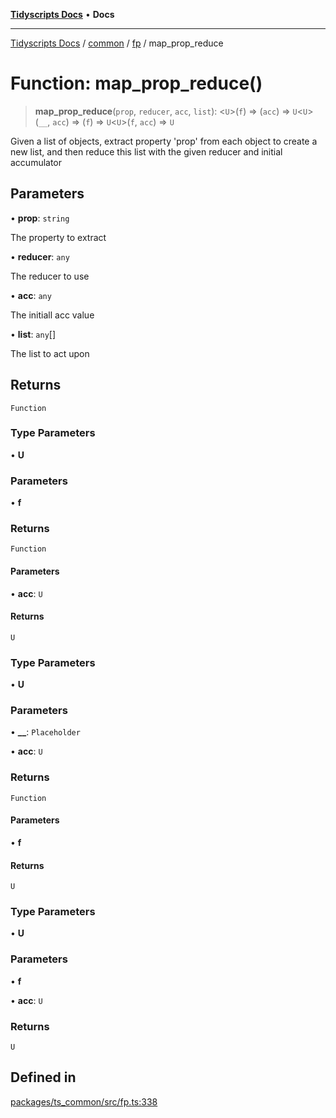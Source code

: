 [**Tidyscripts Docs**](../../../../../README.md) • **Docs**

***

[Tidyscripts Docs](../../../../../globals.md) / [common](../../../README.md) / [fp](../README.md) / map\_prop\_reduce

# Function: map\_prop\_reduce()

> **map\_prop\_reduce**(`prop`, `reducer`, `acc`, `list`): \<`U`\>(`f`) => (`acc`) => `U`\<`U`\>(`__`, `acc`) => (`f`) => `U`\<`U`\>(`f`, `acc`) => `U`

Given a list of objects, extract property 'prop' from each object 
to create a new list, and then reduce this list with the given 
reducer and initial accumulator

## Parameters

• **prop**: `string`

The property to extract

• **reducer**: `any`

The reducer to use

• **acc**: `any`

The initiall acc value

• **list**: `any`[]

The list to act upon

## Returns

`Function`

### Type Parameters

• **U**

### Parameters

• **f**

### Returns

`Function`

#### Parameters

• **acc**: `U`

#### Returns

`U`

### Type Parameters

• **U**

### Parameters

• **\_\_**: `Placeholder`

• **acc**: `U`

### Returns

`Function`

#### Parameters

• **f**

#### Returns

`U`

### Type Parameters

• **U**

### Parameters

• **f**

• **acc**: `U`

### Returns

`U`

## Defined in

[packages/ts\_common/src/fp.ts:338](https://github.com/sheunaluko/tidyscripts/blob/master/packages/ts_common/src/fp.ts#L338)
